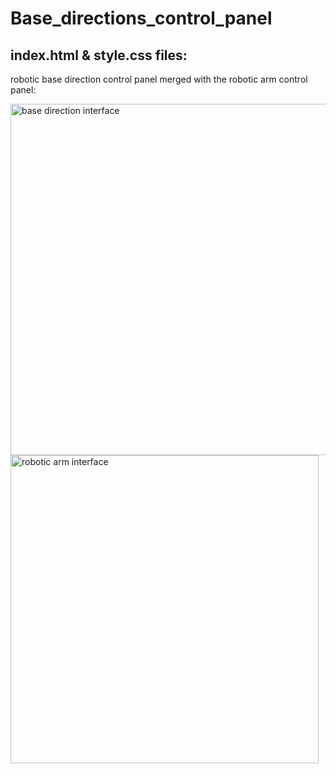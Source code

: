 
# Base_directions_control_panel

## index.html & style.css files:
robotic base direction control panel merged with the robotic arm control panel:

<img width="562" alt="base direction interface " src="https://user-images.githubusercontent.com/85778891/123819044-25118800-d902-11eb-9a73-f0a8a4d15542.png">

<img width="493" alt="robotic arm interface " src="https://user-images.githubusercontent.com/85778891/123818714-e380dd00-d901-11eb-8bfe-6223fecbb0cb.png"> 



